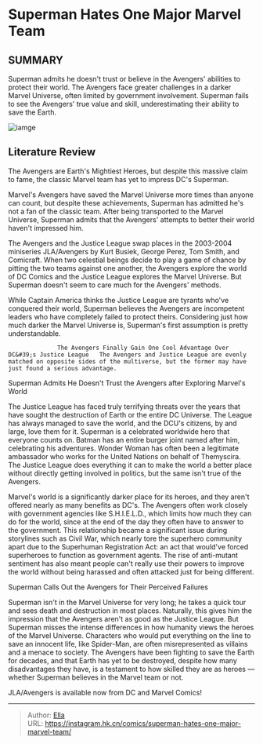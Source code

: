 # Superman Hates One Major Marvel Team


## SUMMARY 



  Superman admits he doesn&#39;t trust or believe in the Avengers&#39; abilities to protect their world.   The Avengers face greater challenges in a darker Marvel Universe, often limited by government involvement.   Superman fails to see the Avengers&#39; true value and skill, underestimating their ability to save the Earth.  

![iamge](https://static1.srcdn.com/wordpress/wp-content/uploads/2021/11/superman-avengers.jpg)

## Literature Review

The Avengers are Earth&#39;s Mightiest Heroes, but despite this massive claim to fame, the classic Marvel team has yet to impress DC&#39;s Superman.




Marvel&#39;s Avengers have saved the Marvel Universe more times than anyone can count, but despite these achievements, Superman has admitted he&#39;s not a fan of the classic team. After being transported to the Marvel Universe, Superman admits that the Avengers&#39; attempts to better their world haven&#39;t impressed him.




The Avengers and the Justice League swap places in the 2003-2004 miniseries JLA/Avengers by Kurt Busiek, George Perez, Tom Smith, and Comicraft. When two celestial beings decide to play a game of chance by pitting the two teams against one another, the Avengers explore the world of DC Comics and the Justice League explores the Marvel Universe. But Superman doesn&#39;t seem to care much for the Avengers&#39; methods.

          

While Captain America thinks the Justice League are tyrants who&#39;ve conquered their world, Superman believes the Avengers are incompetent leaders who have completely failed to protect theirs. Considering just how much darker the Marvel Universe is, Superman&#39;s first assumption is pretty understandable.

                  The Avengers Finally Gain One Cool Advantage Over DC&#39;s Justice League   The Avengers and Justice League are evenly matched on opposite sides of the multiverse, but the former may have just found a serious advantage.   





 Superman Admits He Doesn&#39;t Trust the Avengers after Exploring Marvel&#39;s World 
          

The Justice League has faced truly terrifying threats over the years that have sought the destruction of Earth or the entire DC Universe. The League has always managed to save the world, and the DCU&#39;s citizens, by and large, love them for it. Superman is a celebrated worldwide hero that everyone counts on. Batman has an entire burger joint named after him, celebrating his adventures. Wonder Woman has often been a legitimate ambassador who works for the United Nations on behalf of Themyscira. The Justice League does everything it can to make the world a better place without directly getting involved in politics, but the same isn&#39;t true of the Avengers.

Marvel&#39;s world is a significantly darker place for its heroes, and they aren&#39;t offered nearly as many benefits as DC&#39;s. The Avengers often work closely with government agencies like S.H.I.E.L.D., which limits how much they can do for the world, since at the end of the day they often have to answer to the government. This relationship became a significant issue during storylines such as Civil War, which nearly tore the superhero community apart due to the Superhuman Registration Act: an act that would&#39;ve forced superheroes to function as government agents. The rise of anti-mutant sentiment has also meant people can&#39;t really use their powers to improve the world without being harassed and often attacked just for being different.






 Superman Calls Out the Avengers for Their Perceived Failures 
          

Superman isn&#39;t in the Marvel Universe for very long; he takes a quick tour and sees death and destruction in most places. Naturally, this gives him the impression that the Avengers aren&#39;t as good as the Justice League. But Superman misses the intense differences in how humanity views the heroes of the Marvel Universe. Characters who would put everything on the line to save an innocent life, like Spider-Man, are often misrepresented as villains and a menace to society. The Avengers have been fighting to save the Earth for decades, and that Earth has yet to be destroyed, despite how many disadvantages they have, is a testament to how skilled they are as heroes — whether Superman believes in the Marvel team or not.



JLA/Avengers is available now from DC and Marvel Comics!








---

> Author: [Ella](https://instagram.hk.cn/)  
> URL: https://instagram.hk.cn/comics/superman-hates-one-major-marvel-team/  

